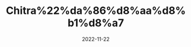 ---
title: 'Chitra%22%da%86%d8%aa%d8%b1%d8%a7'
date: '2022-11-22' 
metatag: '' 
inventory: '0' 
draft: false 
# meta description 
shortDescripton: ''
description: 'Herbs+%d8%ac%da%91%db%8c+%d8%a8%d9%88%d9%b9%db%8c'
longdescription: ''
tags: ''
brand: ''
subCategory: ''
unit: '10 gm-Pk'
sellCount: '0'
featured: True
# product Price
price: '20.0'
# Product Short Description
shortDescription: ''
productID: '5D988614-3949-ED11-996A-005056B3A416'
type: 'products'
category: 'Herbs+%d8%ac%da%91%db%8c+%d8%a8%d9%88%d9%b9%db%8c' 
thumnailproduct: 'https://eraconnect.blob.core.windows.net/product-images/aminsaddiquidawakhana/13e32e58-2035-4a68-a9f1-a0a23f1932e9.webp' 
images:
  - image: 'https://eraconnect.blob.core.windows.net/product-images/aminsaddiquidawakhana/13e32e58-2035-4a68-a9f1-a0a23f1932e9.webp'  
Variants:
---